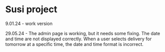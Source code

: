 # Susi project

9.01.24 - work version

29.05.24 - The admin page is working, but it needs some fixing. The date and time are not displayed correctly. When a user selects delivery for tomorrow at a specific time, the date and time format is incorrect.
